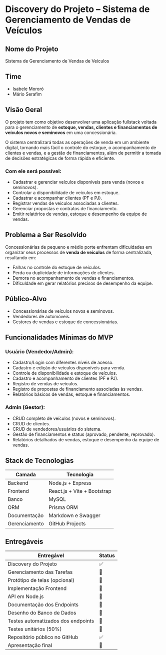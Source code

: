 # Discovery do Projeto – Sistema de Gerenciamento de Vendas de Veículos

## Nome do Projeto
Sistema de Gerenciamento de Vendas de Veículos

## Time
- Isabele Mororó  
- Mário Serafim

## Visão Geral
O projeto tem como objetivo desenvolver uma aplicação fullstack voltada para o gerenciamento de **estoque, vendas, clientes e financiamentos de veículos novos e seminovos** em uma concessionária.

O sistema centralizará todas as operações de venda em um ambiente digital, tornando mais fácil o controle do estoque, o acompanhamento de clientes e vendas, e a gestão de financiamentos, além de permitir a tomada de decisões estratégicas de forma rápida e eficiente.

### Com ele será possível:
- Cadastrar e gerenciar veículos disponíveis para venda (novos e seminovos).  
- Controlar a disponibilidade de veículos em estoque.  
- Cadastrar e acompanhar clientes (PF e PJ).  
- Registrar vendas de veículos associadas a clientes.  
- Gerenciar propostas e contratos de financiamento.  
- Emitir relatórios de vendas, estoque e desempenho da equipe de vendas.

## Problema a Ser Resolvido
Concessionárias de pequeno e médio porte enfrentam dificuldades em organizar seus processos de **venda de veículos** de forma centralizada, resultando em:
- Falhas no controle do estoque de veículos.  
- Perda ou duplicidade de informações de clientes.  
- Demora no acompanhamento de vendas e financiamentos.  
- Dificuldade em gerar relatórios precisos de desempenho da equipe.

## Público-Alvo
- Concessionárias de veículos novos e seminovos.  
- Vendedores de automóveis.  
- Gestores de vendas e estoque de concessionárias.

## Funcionalidades Mínimas do MVP

### Usuário (Vendedor/Admin):
- Cadastro/Login com diferentes níveis de acesso.  
- Cadastro e edição de veículos disponíveis para venda.  
- Controle de disponibilidade e estoque de veículos.  
- Cadastro e acompanhamento de clientes (PF e PJ).  
- Registro de vendas de veículos.  
- Registro de propostas de financiamento associadas às vendas.  
- Relatórios básicos de vendas, estoque e financiamentos.

### Admin (Gestor):
- CRUD completo de veículos (novos e seminovos).  
- CRUD de clientes.  
- CRUD de vendedores/usuários do sistema.  
- Gestão de financiamentos e status (aprovado, pendente, reprovado).  
- Relatórios detalhados de vendas, estoque e desempenho da equipe de vendas.

## Stack de Tecnologias
| Camada | Tecnologia |  
|--------|------------|  
| Backend | Node.js + Express |  
| Frontend | React.js + Vite + Bootstrap |  
| Banco | MySQL |  
| ORM | Prisma ORM |  
| Documentação | Markdown e Swagger |  
| Gerenciamento | GitHub Projects |    

## Entregáveis
| Entregável | Status |  
|------------|--------|  
| Discovery do Projeto | ✅ |  
| Gerenciamento das Tarefas | 🔲 |  
| Protótipo de telas (opcional) | 🔲 |  
| Implementação Frontend | 🔲 |  
| API em Node.js | 🔲 |  
| Documentação dos Endpoints | 🔲 |  
| Desenho do Banco de Dados | 🔲 |  
| Testes automatizados dos endpoints | 🔲 |  
| Testes unitários (50%) | 🔲 |  
| Repositório público no GitHub | ✅ |  
| Apresentação final | 🔲 |
